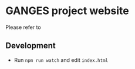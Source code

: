 # GANGES project website
Please refer to 

## Development
- Run `npm run watch` and edit `index.html`
